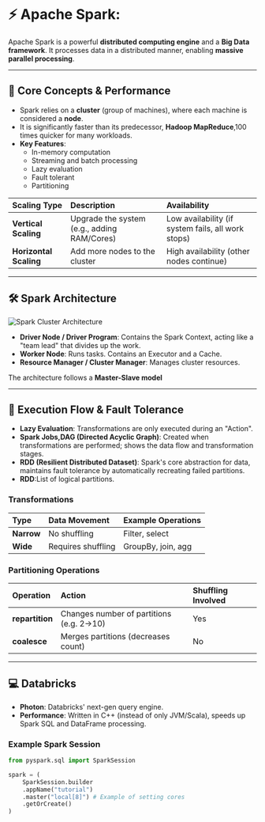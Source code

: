 # ⚡️ Apache Spark:

Apache Spark is a powerful **distributed computing engine** and a **Big Data framework**. It processes data in a distributed manner, enabling **massive parallel processing**.

---

## 🚀 Core Concepts & Performance

* Spark relies on a **cluster** (group of machines), where each machine is considered a **node**.
* It is significantly faster than its predecessor, **Hadoop MapReduce**,100 times quicker for many workloads.
* **Key Features**:
    * In-memory computation
    * Streaming and batch processing
    * Lazy evaluation
    * Fault tolerant
    * Partitioning

| Scaling Type            | Description                                | Availability                                      |
| :---------------------- | :----------------------------------------- | :------------------------------------------------ |
| **Vertical Scaling**    | Upgrade the system (e.g., adding RAM/Cores)| Low availability (if system fails, all work stops)|
| **Horizontal Scaling**  | Add more nodes to the cluster              | High availability (other nodes continue)          |

---

## 🛠️ Spark Architecture


![Spark Cluster Architecture](https://spark.apache.org/docs/latest/img/cluster-overview.png)

* **Driver Node / Driver Program**: Contains the Spark Context, acting like a "team lead" that divides up the work.
* **Worker Node**: Runs tasks. Contains an Executor and a Cache.
* **Resource Manager / Cluster Manager**: Manages cluster resources.

The architecture follows a **Master-Slave model**

---

## 🔄 Execution Flow & Fault Tolerance

* **Lazy Evaluation**: Transformations are only executed during an "Action".
* **Spark Jobs,DAG (Directed Acyclic Graph)**: Created when transformations are performed; shows the data flow and transformation stages.
* **RDD (Resilient Distributed Dataset)**: Spark's core abstraction for data, maintains fault tolerance by automatically recreating failed partitions.
* **RDD**:List of logical partitions.

### Transformations

| Type         | Data Movement      | Example Operations         |
| :----------- | :---------------- | :-------------------------|
| **Narrow**   | No shuffling      | Filter, select            |
| **Wide**     | Requires shuffling| GroupBy, join, agg        |

### Partitioning Operations

| Operation       | Action                                    | Shuffling Involved |
| :-------------- | :---------------------------------------- | :---------------- |
| **repartition** | Changes number of partitions (e.g. 2→10)  | Yes               |
| **coalesce**    | Merges partitions (decreases count)        | No                |

---

## 💻 Databricks

* **Photon**: Databricks' next-gen query engine.
* **Performance**: Written in C++ (instead of only JVM/Scala), speeds up Spark SQL and DataFrame processing.

### Example Spark Session
```python
from pyspark.sql import SparkSession

spark = (
    SparkSession.builder
    .appName("tutorial") 
    .master("local[8]") # Example of setting cores
    .getOrCreate()
)
